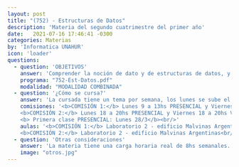 ```yaml
---
layout: post
title: "(752) - Estructuras de Datos"
description: 'Materia del segundo cuatrimestre del primer año'
date:   2021-07-16 17:46:41 -0300
categories: Materias
by: 'Informatica UNAHUR'
icon: 'loader'
questions:
  - question: 'OBJETIVOS'
    answer: 'Comprender la noción de dato y de estructuras de datos, y su importancia e interrelación estrecha con la estructura algorítmica de un programa. Conocer la idea de interface de una estructura de datos, y ser capaz de utilizarla productivamente para la solución de problemas. Conocer la interfaz de distintas estructuras de datos básicas (pilas, colas, listas,árboles, etc.). Se utiliza como herramienta el lenguaje Python.'
    programa: "752-Est-Datos.pdf"
    modalidad: "MODALIDAD COMBINADA"
  - question: '¿Cómo se cursa?'
    answer: 'La cursada tiene un tema por semana, los lunes se sube el material al Campus virtual, una clase teórica en video (con ejemplos de resolucion) y la guía de ejercicios. Se realizan consultas durante la semana. Los días Lunes son presencial en la que se repasa el tema de la semana, se resuelven ejercicios y se responden dudas.'
    comisiones: '<b>COMISIÓN 1:</b> Lunes 9 a 13hs PRESENCIAL y Viernes 9 a 13hs Virtual</br>
    <b>COMISIÓN 2:</b> Lunes 18 a 20hs PRESENCIAL y Viernes 18 a 20hs Virtual</br>
    <b> Primera clase PRESENCIAL: Lunes 28/3</b><br/>'
    aulas: '<b>COMISIÓN 1:</b> Laboratorio 2 - edificio Malvinas Argentinas<br/>
    <b>COMISIÓN 2:</b> Laboratorio 2 - edificio Malvinas Argentinas<br/>'
  - question: 'Otras consideraciones'
    answer: 'La materia tiene una carga horaria real de 8hs semanales. Es decir, unas 16hs semanales en total para poder estudiar, practicar y consultar.'
    image: "otros.jpg"
---
```

